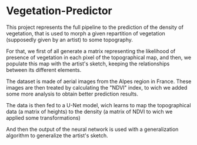# Vegetation-Predictor
This project represents the full pipeline to the prediction of the density of vegetation, that is used to morph a given repartition of vegetation (supposedly given by an artist) to some topography.

For that, we first of all generate a matrix representing the likelihood of presence of vegetation in each pixel of the topographical map, and then, we populate this map with the artist's sketch, keeping the relationships between its different elements.

The dataset is made of aerial images from the Alpes region in France. These images are then treated by calculating the "NDVI" index, to wich we added some more analysis to obtain better prediction results.

The data is then fed to a U-Net model, wich learns to map the topographical data (a matrix of heights) to the density (a matrix of NDVI to wich we applied some transformations)

And then the output of the neural network is used with a generalization algorithm to generalize the artist's sketch.
